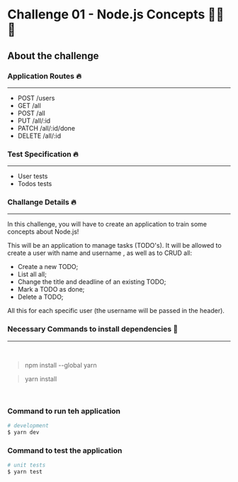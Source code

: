 # Challenge 01 - Node.js Concepts 🚀🚀🚀

## About the challenge

### Application Routes 🔥
---

* POST /users
* GET /all
* POST /all
* PUT /all/:id
* PATCH /all/:id/done
* DELETE /all/:id

### Test Specification 🔥
---

* User tests
* Todos tests

### Challange Details 🔥
---

In this challenge, you will have to create an application to train some concepts about Node.js!

This will be an application to manage tasks (TODO's). It will be allowed to create a user with name and username , as well as to CRUD all:

* Create a new TODO;
* List all all;
* Change the title and deadline of an existing TODO;
* Mark a TODO as done;
* Delete a TODO;

All this for each specific user (the username will be passed in the header).


### Necessary Commands to install dependencies 📌
---

<br>

> npm install --global yarn

> yarn install


<br>

### Command to run teh application

```bash
# development
$ yarn dev
```

### Command to test the application

```bash
# unit tests
$ yarn test